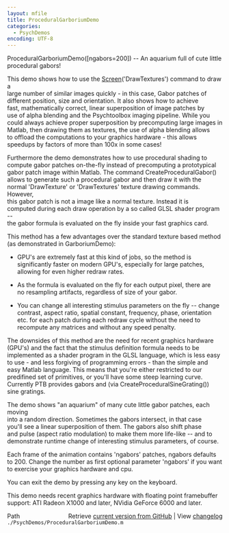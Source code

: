 ```yaml
---
layout: mfile
title: ProceduralGarboriumDemo
categories:
  - PsychDemos
encoding: UTF-8
---
```


ProceduralGarboriumDemo([ngabors=200]) -- An aquarium full of cute little procedural gabors!  

This demo shows how to use the [Screen](/docs/Screen)('DrawTextures') command to draw a  
large number of similar images quickly - in this case, Gabor patches of  
different position, size and orientation. It also shows how to achieve  
fast, mathematically correct, linear superposition of image patches by  
use of alpha blending and the Psychtoolbox imaging pipeline. While you  
could always achieve proper superposition by precomputing large images in  
Matlab, then drawing them as textures, the use of alpha blending allows  
to offload the computations to your graphics hardware - this allows  
speedups by factors of more than 100x in some cases!  

Furthermore the demo demonstrates how to use procedural shading to  
compute gabor patches on-the-fly instead of precomputing a prototypical  
gabor patch image within Matlab. The command CreateProceduralGabor()  
allows to generate such a procedural gabor and then draw it with the  
normal 'DrawTexture' or 'DrawTextures' texture drawing commands. However,  
this gabor patch is not a image like a normal texture. Instead it is  
computed during each draw operation by a so called GLSL shader program --  
the gabor formula is evaluated on the fly inside your fast graphics card.  

This method has a few advantages over the standard texture based method  
(as demonstrated in GarboriumDemo):  

- GPU's are extremely fast at this kind of jobs, so the method is  
significantly faster on modern GPU's, especially for large patches,  
allowing for even higher redraw rates.  

- As the formula is evaluated on the fly for each output pixel, there are  
no resampling artifacts, regardless of size of your gabor.  

- You can change all interesting stimulus parameters on the fly -- change  
contrast, aspect ratio, spatial constant, frequency, phase, orientation  
etc. for each patch during each redraw cycle without the need to  
recompute any matrices and without any speed penalty.  

The downsides of this method are the need for recent graphics hardware  
(GPU's) and the fact that the stimulus definition formula needs to be  
implemented as a shader program in the GLSL language, which is less easy  
to use - and less forgiving of programming errors - than the simple and  
easy Matlab language. This means that you're either restricted to our  
predifined set of primitives, or you'll have some steep learning curve.  
Currently PTB provides gabors and (via CreateProceduralSineGrating())  
sine gratings.  

The demo shows "an aquarium" of many cute little gabor patches, each moving  
into a random direction. Sometimes the gabors intersect, in that case  
you'll see a linear superposition of them. The gabors also shift phase  
and pulse (aspect ratio modulation) to make them more life-like -- and to  
demonstrate runtime change of interesting stimulus parameters, of course.  

Each frame of the animation contains 'ngabors' patches, ngabors defaults  
to 200. Change the number as first optional parameter 'ngabors' if you want  
to exercise your graphics hardware and cpu.  

You can exit the demo by pressing any key on the keyboard.  

This demo needs recent graphics hardware with floating point framebuffer  
support: ATI Radeon X1000 and later, NVidia GeForce 6000 and later.  


<div class="code_header" style="text-align:right;">
  <span style="float:left;">Path&nbsp;&nbsp;</span> <span class="counter">Retrieve <a href=
  "https://raw.github.com/Psychtoolbox-3/Psychtoolbox-3/beta/./PsychDemos/ProceduralGarboriumDemo.m">current version from GitHub</a> | View <a href=
  "https://github.com/Psychtoolbox-3/Psychtoolbox-3/commits/beta/./PsychDemos/ProceduralGarboriumDemo.m">changelog</a></span>
</div>
<div class="code">
  <code>./PsychDemos/ProceduralGarboriumDemo.m</code>
</div>
